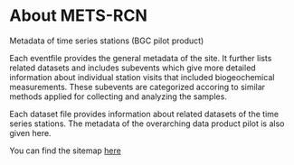 # About METS-RCN
Metadata of time series stations (BGC pilot product)

Each eventfile provides the general metadata of the site. It further lists related datasets and includes subevents which give more detailed information about individual station visits that included biogeochemical measurements.
These subevents are categorized accoring to similar methods applied for collecting and analyzing the samples. 


Each dataset file provides information about related datasets of the time series stations. The metadata of the overarching data product pilot is also given here.

You can find the sitemap [here](../sitemap.xml)
